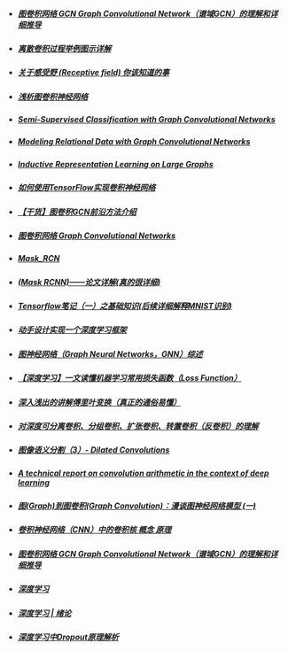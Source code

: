 - ##### [图卷积网络 GCN Graph Convolutional Network（谱域GCN）的理解和详细推导](https://blog.csdn.net/yyl424525/article/details/100058264#mycode)


- ##### [离散卷积过程举例图示详解](https://blog.csdn.net/heshiip/article/details/79223442)

- ##### [关于感受野 (Receptive field) 你该知道的事](https://iphysresearch.github.io/posts/receptive_field.html)

- ##### [浅析图卷积神经网络](https://www.jianshu.com/p/89fbed65cd04?winzoom=1)

- ##### [Semi-Supervised Classification with Graph Convolutional Networks](https://blog.csdn.net/qq_41727666/article/details/84640549)

- ##### [Modeling Relational Data with Graph Convolutional Networks](https://www.jianshu.com/p/f09e6f11dd4c)

- ##### [Inductive Representation Learning on Large Graphs](https://blog.csdn.net/imark11/article/details/78698844)

- ##### [如何使用TensorFlow实现卷积神经网络](https://www.jianshu.com/p/f0f574317f49)

- ##### [【干货】图卷积GCN前沿方法介绍](https://cloud.tencent.com/developer/article/1349258)

- ##### [图卷积网络 Graph Convolutional Networks](https://blog.csdn.net/u011748542/article/details/86409031)

- ##### [Mask_RCN](https://github.com/matterport/Mask_RCNN)

- ##### [(Mask RCNN)——论文详解(真的很详细)](https://blog.csdn.net/wangdongwei0/article/details/83110305)

- ##### [Tensorflow笔记（一）之基础知识(后续详细解释MNIST识别)](https://www.cnblogs.com/fydeblog/p/7399701.html)

- ##### [动手设计实现一个深度学习框架](https://borgwang.github.io/dl/2019/08/18/tinynn.html)

- ##### [图神经网络（Graph Neural Networks，GNN）综述](https://zhuanlan.zhihu.com/p/75307407)

- ##### [【深度学习】一文读懂机器学习常用损失函数（Loss Function）](https://www.cnblogs.com/guoyaohua/p/9217206.html)

- ##### [深入浅出的讲解傅里叶变换（真正的通俗易懂）](https://www.cnblogs.com/h2zZhou/p/8405717.html)

- ##### [对深度可分离卷积、分组卷积、扩张卷积、转置卷积（反卷积）的理解](https://blog.csdn.net/chaolei3/article/details/79374563)

- ##### [图像语义分割（3）- Dilated Convolutions](https://blog.csdn.net/zizi7/article/details/77369945)

- ##### [A technical report on convolution arithmetic in the context of deep learning](https://github.com/vdumoulin/conv_arithmetic)

- ##### [图(Graph)到图卷积(Graph Convolution)：漫谈图神经网络模型 (一)](https://www.cnblogs.com/SivilTaram/p/graph_neural_network_1.html)

- ##### [卷积神经网络（CNN）中的卷积核 概念 原理](https://blog.csdn.net/lmb09122508/article/details/84949837)

- ##### [图卷积网络 GCN Graph Convolutional Network（谱域GCN）的理解和详细推导](https://blog.csdn.net/yyl424525/article/details/100058264#_66)

- ##### [深度学习](https://www.csdn.net/gather_2c/MtTaggysNjA0NS1ibG9n.html)

- ##### [深度学习 | 绪论](https://blog.csdn.net/NGUever15/article/details/89455808)

- ##### [深度学习中Dropout原理解析](https://blog.csdn.net/program_developer/article/details/80737724)




